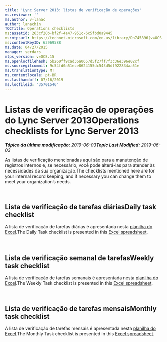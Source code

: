 ```yaml
---
title: 'Lync Server 2013: listas de verificação de operações'
ms.reviewer: ''
ms.author: v-lanac
author: lanachin
TOCTitle: Operations checklists
ms:assetid: 263cf20b-bf2f-4a47-951c-6c5fbd0a9445
ms:mtpsurl: https://technet.microsoft.com/en-us/library/Dn745896(v=OCS.15)
ms:contentKeyID: 63969588
ms.date: 04/27/2015
manager: serdars
mtps_version: v=OCS.15
ms.openlocfilehash: 5b260ff9cad36a0657d5f27ff7f3c36e396e02cf
ms.sourcegitcommit: 9c54fd0a51ece8624155dc543d5df922834aa51e
ms.translationtype: MT
ms.contentlocale: pt-BR
ms.lasthandoff: 07/16/2019
ms.locfileid: "35701546"
---
```

# <a name="operations-checklists-for-lync-server-2013"></a><span data-ttu-id="c7b47-102">Listas de verificação de operações do Lync Server 2013</span><span class="sxs-lookup"><span data-stu-id="c7b47-102">Operations checklists for Lync Server 2013</span></span> 


<span data-ttu-id="c7b47-103">_**Tópico da última modificação:** 2019-06-03_</span><span class="sxs-lookup"><span data-stu-id="c7b47-103">_**Topic Last Modified:** 2019-06-03_</span></span>

<span data-ttu-id="c7b47-104">As listas de verificação mencionadas aqui são para a manutenção de registros internos e, se necessário, você pode alterá-las para atender às necessidades da sua organização.</span><span class="sxs-lookup"><span data-stu-id="c7b47-104">The checklists mentioned here are for your internal record keeping, and if necessary you can change them to meet your organization’s needs.</span></span>

<br>

## <a name="daily-task-checklist"></a><span data-ttu-id="c7b47-105">Lista de verificação de tarefas diárias</span><span class="sxs-lookup"><span data-stu-id="c7b47-105">Daily task checklist</span></span>

<span data-ttu-id="c7b47-106">A lista de verificação de tarefas diárias é apresentada nesta [planilha do Excel](https://github.com/MicrosoftDocs/OfficeDocs-SkypeForBusiness/blob/live/Lync/LyncServer/downloads/operations-daily.xlsx?raw=true).</span><span class="sxs-lookup"><span data-stu-id="c7b47-106">The Daily Task checklist is presented in this [Excel spreadsheet](https://github.com/MicrosoftDocs/OfficeDocs-SkypeForBusiness/blob/live/Lync/LyncServer/downloads/operations-daily.xlsx?raw=true).</span></span>

<br>

## <a name="weekly-task-checklist"></a><span data-ttu-id="c7b47-107">Lista de verificação semanal de tarefas</span><span class="sxs-lookup"><span data-stu-id="c7b47-107">Weekly task checklist</span></span>

<span data-ttu-id="c7b47-108">A lista de verificação de tarefas semanais é apresentada nesta [planilha do Excel](https://github.com/MicrosoftDocs/OfficeDocs-SkypeForBusiness/blob/live/Lync/LyncServer/downloads/operations-weekly.xlsx?raw=true).</span><span class="sxs-lookup"><span data-stu-id="c7b47-108">The Weekly Task checklist is presented in this [Excel spreadsheet](https://github.com/MicrosoftDocs/OfficeDocs-SkypeForBusiness/blob/live/Lync/LyncServer/downloads/operations-weekly.xlsx?raw=true).</span></span>


<br>

## <a name="monthly-task-checklist"></a><span data-ttu-id="c7b47-109">Lista de verificação de tarefas mensais</span><span class="sxs-lookup"><span data-stu-id="c7b47-109">Monthly task checklist</span></span>


<span data-ttu-id="c7b47-110">A lista de verificação de tarefas mensais é apresentada nesta [planilha do Excel](https://github.com/MicrosoftDocs/OfficeDocs-SkypeForBusiness/blob/live/Lync/LyncServer/downloads/operations-monthly.xlsx?raw=true).</span><span class="sxs-lookup"><span data-stu-id="c7b47-110">The Monthly Task checklist is presented in this [Excel spreadsheet](https://github.com/MicrosoftDocs/OfficeDocs-SkypeForBusiness/blob/live/Lync/LyncServer/downloads/operations-monthly.xlsx?raw=true).</span></span>

